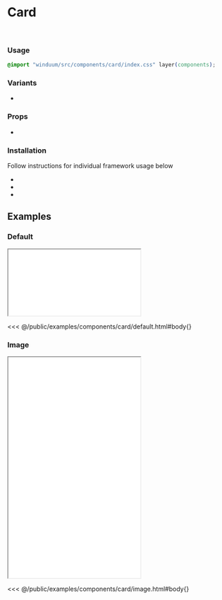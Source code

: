 # Card
<br>
<ViewSourceGh href="https://github.com/winduum/winduum/blob/main/src/components/card" />

### Usage

```css
@import "winduum/src/components/card/index.css" layer(components);
```

### Variants
* <LinkGh name="default" path="components/card" />

### Props
* <LinkGh name="default" path="components/card/props" />

### Installation
Follow instructions for individual framework usage below

* <LinkGh name="winduum" url="https://github.com/winduum/winduum/blob/main/src/components/card" />
* <LinkGh name="winduum-vue" url="https://github.com/winduum/winduum-vue/blob/main/src/components/card" />
* <LinkGh name="winduum-react" url="https://github.com/winduum/winduum-react/blob/main/src/components/card" />

## Examples

### Default

<iframe onload="this.style.visibility = 'visible';" src="/examples/components/card/default.html"></iframe>

<<< @/public/examples/components/card/default.html#body{}

### Image

<iframe onload="this.style.visibility = 'visible';" src="/examples/components/card/image.html" style="height: 500px;"></iframe>

<<< @/public/examples/components/card/image.html#body{}
